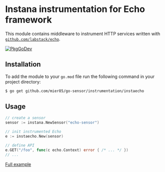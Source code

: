 Instana instrumentation for Echo framework
=============================================

This module contains middleware to instrument HTTP services written with [`github.com/labstack/echo`](https://github.com/labstack/echo).

[![PkgGoDev](https://pkg.go.dev/badge/github.com/mier85/go-sensor/instrumentation/instaecho)][godoc]

Installation
------------

To add the module to your `go.mod` file run the following command in your project directory:

```bash
$ go get github.com/mier85/go-sensor/instrumentation/instaecho
```

Usage
-----

```go
// create a sensor
sensor := instana.NewSensor("echo-sensor")

// init instrumented Echo
e := instaecho.New(sensor)

// define API
e.GET("/foo", func(c echo.Context) error { /* ... */ })
// ...
```
[Full example][fullExample]


[godoc]: https://pkg.go.dev/github.com/mier85/go-sensor/instrumentation/instaecho
[fullExample]: https://pkg.go.dev/github.com/mier85/go-sensor/instrumentation/instaecho#example-package
